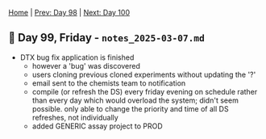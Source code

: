 [Home](../../main.md) | [Prev: Day 98](notes_2025-03-06.md) | [Next: Day 100](./notes_2025-03-11.md)

## 📝 Day 99, Friday - `notes_2025-03-07.md`

- DTX bug fix application is finished
    * however a 'bug' was discovered
    * users cloning previous cloned experiments without updating the '?' 
    * email sent to the chemists team to notification
    * compile (or refresh the DS) every friday evening on schedule rather than every day which would overload the system; didn't seem possible. only able to change the priority and time of all DS refreshes, not individually
    * added GENERIC assay project to PROD
